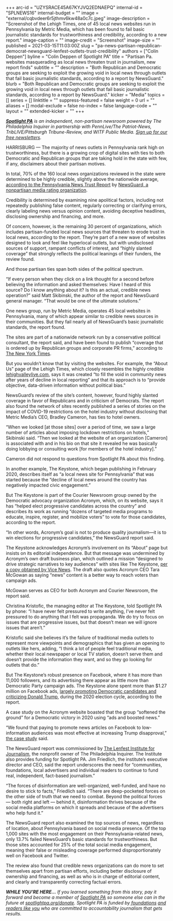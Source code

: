 +++
arc-id = "UZYSRACE45A67KYJVQ2EDNAEPQ"
internal-id = "SPLNEWS16"
internal-budget = ""
image = "external/cqbvdeer6r5jthmv6kw48a0c7c.jpeg"
image-description = "Screenshot of the Lehigh Times, one of 45 local news websites run in Pennsylvania by Metric Media, which has been found to fail basic journalistic standards for trustworthiness and credibility, according to a new report."
image-caption = ""
image-credit = "Screenshot"
image-size = ""
published = 2021-03-15T11:03:00Z
slug = "pa-news-partisan-republican-democrat-newsguard-lenfest-outlets-trust-credibility"
authors = ["Colin Deppen"]
byline = "Colin Deppen of Spotlight PA"
title = "Partisan Pa. websites masquerading as local news threaten trust in journalism, new report finds"
subtitle = ""
description = "Both Republican and Democratic groups are seeking to exploit the growing void in local news through outlets that fail basic journalistic standards, according to a report by NewsGuard."
blurb = "Both Republican and Democratic groups are seeking to exploit the growing void in local news through outlets that fail basic journalistic standards, according to a report by NewsGuard."
kicker = "Media"
topics = []
series = []
linktitle = ""
suppress-featured = false
weight = 0
url = ""
aliases = []
modal-exclude = false
no-index = false
language-code = ""
layout = ""
extended-kicker = ""
+++

<a href="https://www.spotlightpa.org/"><i><b>Spotlight PA</b></i></a><i> is an independent, non-partisan newsroom powered by The Philadelphia Inquirer in partnership with PennLive/The Patriot-News, TribLIVE/Pittsburgh Tribune-Review, and WITF Public Media. </i><a href="https://www.spotlightpa.org/newsletters"><i>Sign up for our free newsletters</i></a><i>.</i>

HARRISBURG — The majority of news outlets in Pennsylvania rank high on trustworthiness, but there is a growing crop of digital sites with ties to both Democratic and Republican groups that are taking hold in the state with few, if any, disclaimers about their partisan motives.

In total, 70% of the 160 local news organizations reviewed in the state were determined to be highly credible, slightly above the nationwide average, <a href="https://files.data.spotlightpa.org/uploads/01g4/yw8g/pennsylvania-news-integrity-report-2-.pdf" target=_blank>according to the Pennsylvania News Trust Report</a> by <a href="https://www.newsguardtech.com/">NewsGuard, a nonpartisan media rating organization</a>.

Credibility is determined by examining nine apolitical factors, including not repeatedly publishing false content, regularly correcting or clarifying errors, clearly labeling news versus opinion content, avoiding deceptive headlines, disclosing ownership and financing, and more.

Of concern, however, is the remaining 30 percent of organizations, which includes partisan-funded local news sources that threaten to erode trust in local news, according to the report. They’re part of a new wave of websites designed to look and feel like hyperlocal outlets, but with undisclosed sources of support, rampant conflicts of interest, and “highly slanted coverage” that strongly reflects the political leanings of their funders, the review found.

And those partisan ties span both sides of the political spectrum.

“If every person when they click on a link thought for a second before believing the information and asked themselves: Have I heard of this source? Do I know anything about it? Is this an actual, credible news operation?” said Matt Skibinski, the author of the report and NewsGuard general manager. “That would be one of the ultimate solutions.”

<script src="https://www.spotlightpa.org/embed.js" async></script><div data-spl-embed-version="1" data-spl-src="https://www.spotlightpa.org/embeds/newsletter/"></div>

One news group, run by Metric Media, operates 45 local websites in Pennsylvania, many of which appear similar to credible news sources in their communities. But they fail nearly all of NewsGuard’s basic journalistic standards, the report found.

The sites are part of a nationwide network run by a conservative political consultant, the report said, and have been found to publish “coverage that is ordered up by Republican groups and corporate PR firms,” according to <a href="https://www.nytimes.com/2020/10/18/technology/timpone-local-news-metric-media.html">The New York Times</a>.

But you wouldn’t know that by visiting the websites. For example, the “About Us” page of the Lehigh Times, which closely resembles the highly credible <a href="http://lehighvalleylive.com/" target=_blank>lehighvalleylive.com</a>, says it was created “to fill the void in community news after years of decline in local reporting” and that its approach is to “provide objective, data-driven information without political bias.”

NewsGuard’s review of the site’s content, however, found highly slanted coverage in favor of Republicans and in criticism of Democrats. The report also found the network of sites recently published a series of stories on the impact of COVID-19 restrictions on the hotel industry without disclosing that Metric Media’s CEO, Bradley Cameron, has ties to hotel owners.

“When we looked [at those sites] over a period of time, we saw a large number of articles about imposing lockdown restrictions on hotels,” Skibinski said. “Then we looked at the website of an organization [Cameron] is associated with and in his bio on that site it revealed he was basically doing lobbying or consulting work [for members of the hotel industry].”

Cameron did not respond to questions from Spotlight PA about this finding.

<div class="flourish-embed flourish-table" data-src="visualisation/5562576"><script src="https://public.flourish.studio/resources/embed.js"></script></div>

In another example, The Keystone, which began publishing in February 2020, describes itself as “a local news site for Pennsylvania” that was started because the “decline of local news around the country has negatively impacted civic engagement.”

But The Keystone is part of the Courier Newsroom group owned by the Democratic advocacy organization Acronym, which, on its website, says it has “helped elect progressive candidates across the country” and describes its work as running “dozens of targeted media programs to educate, inspire, register, and mobilize voters” to vote for those candidates, according to the report.

“In other words, Acronym’s goal is not to produce quality journalism—it is to win elections for progressive candidates,” the NewsGuard report said.

The Keystone acknowledges Acronym’s involvement on its “About” page but insists on its editorial independence. But that message was undermined by Acronym’s own draft business plan, which outlined a mission “designed to drive strategic narratives to key audiences” with sites like The Keystone, <a href="https://www.vice.com/en/article/dygyaq/docs-shadow-inc-directly-tied-to-left-wing-media-operation">per a copy obtained by Vice News</a>. The draft also quotes Acronym CEO Tara McGowan as saying “news” content is a better way to reach voters than campaign ads.

McGowan serves as CEO for both Acronym and Courier Newsroom, the report said.

<script src="https://www.spotlightpa.org/embed.js" async></script><div data-spl-embed-version="1" data-spl-src="https://www.spotlightpa.org/embeds/donate/"></div>

Christina Kristofic, the managing editor at The Keystone, told Spotlight PA by phone: “I have never felt pressured to write anything, I’ve never felt pressured to do anything that I felt was propaganda. We do try to focus on issues that are progressive issues, but that doesn’t mean we will ignore issues that aren’t.”

Kristofic said she believes it’s the failure of traditional media outlets to represent more viewpoints and demographics that has given an opening to outlets like hers, adding, “I think a lot of people feel traditional media, whether their local newspaper or local TV station, doesn’t serve them and doesn’t provide the information they want, and so they go looking for outlets that do.”

But The Keystone’s robust presence on Facebook, where it has more than 11,000 followers, and its advertising there appear as little more than Democratic Party campaign ads. The Keystone alone spent more than $1.27 million on Facebook ads, <a href="https://www.facebook.com/ads/library/?active_status=all&ad_type=political_and_issue_ads&country=US&view_all_page_id=114971076538782&sort_data[direction]=desc&sort_data[mode]=relevancy_monthly_grouped">largely promoting Democratic candidates and criticizing Donald Trump</a>, during the 2020 election cycle, according to the report.

A case study on the Acronym website boasted that the group “softened the ground” for a Democratic victory in 2020 using “ads and boosted news.”

“We found that paying to promote news articles on Facebook to low-information audiences was most effective at increasing Trump disapproval,” <a href="https://www.acronymplaybook.com/persuasion">the case study</a> said.

The NewsGuard report was commissioned by <a href="https://www.lenfestinstitute.org/" target=_blank>The Lenfest Institute for Journalism</a>, the nonprofit owner of The Philadelphia Inquirer. The Institute also provides funding for Spotlight PA. Jim Friedlich, the institute’s executive director and CEO, said the report underscores the need for “communities, foundations, local advertisers and individual readers to continue to fund real, independent, fact-based journalism.”

“The forces of disinformation are well-organized, well-funded, and have no desire to stick to facts,” Friedlich said. “There are deep-pocketed forces on the other side of truth that we need to combat. Beyond the political forces — both right and left — behind it, disinformation thrives because of the social media platforms on which it spreads and because of the advertisers who help fund it.”

The NewsGuard report also examined the top sources of news, regardless of location, about Pennsylvania based on social media presence. Of the top 1,000 sites with the most engagement on their Pennsylvania-related news, only 13.7% failed NewsGuard’s basic standards for trustworthiness. But those sites accounted for 25% of the total social media engagement, meaning their false or misleading coverage performed disproportionately well on Facebook and Twitter.

The review also found that credible news organizations can do more to set themselves apart from partisan efforts, including better disclosure of ownership and financing, as well as who is in charge of editorial content, and clearly and transparently correcting factual errors.

<i><b>WHILE YOU’RE HERE...</b></i><i> If you learned something from this story, pay it forward and become a member of </i><a href="https://www.spotlightpa.org/"><i>Spotlight PA</i></a><i> so someone else can in the future at </i><a href="http://spotlightpa.org/donate"><i>spotlightpa.org/donate</i></a><i>. Spotlight PA is funded by</i><a href="https://www.spotlightpa.org/support"><i> foundations</i></a><i> </i><a href="https://www.spotlightpa.org/support"><i>and readers like you</i></a><i> who are committed to accountability journalism that gets results.</i>
